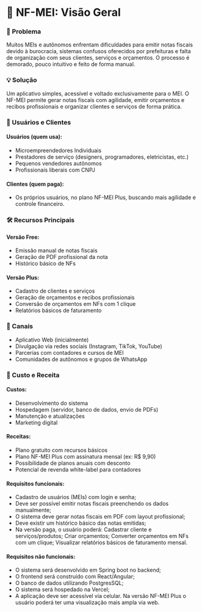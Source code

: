 # 📌 NF-MEI: Visão Geral

### 🧨 Problema
Muitos MEIs e autônomos enfrentam dificuldades para emitir notas fiscais devido à burocracia, sistemas confusos oferecidos por prefeituras e falta de organização com seus clientes, serviços e orçamentos. O processo é demorado, pouco intuitivo e feito de forma manual.

### 💡 Solução
Um aplicativo simples, acessível e voltado exclusivamente para o MEI. O NF-MEI permite gerar notas fiscais com agilidade, emitir orçamentos e recibos profissionais e organizar clientes e serviços de forma prática.

### 👥 Usuários e Clientes
#### Usuários (quem usa):

- Microempreendedores Individuais
- Prestadores de serviço (designers, programadores, eletricistas, etc.)
- Pequenos vendedores autônomos
- Profissionais liberais com CNPJ

#### Clientes (quem paga):
- Os próprios usuários, no plano NF-MEI Plus, buscando mais agilidade e controle financeiro.

### 🛠 Recursos Principais
#### Versão Free:
- Emissão manual de notas fiscais
- Geração de PDF profissional da nota
- Histórico básico de NFs

#### Versão Plus:
- Cadastro de clientes e serviços
- Geração de orçamentos e recibos profissionais
- Conversão de orçamentos em NFs com 1 clique
- Relatórios básicos de faturamento

### 📲 Canais
- Aplicativo Web (inicialmente)
- Divulgação via redes sociais (Instagram, TikTok, YouTube)
- Parcerias com contadores e cursos de MEI
- Comunidades de autônomos e grupos de WhatsApp

### 💸 Custo e Receita
#### Custos:
- Desenvolvimento do sistema
- Hospedagem (servidor, banco de dados, envio de PDFs)
- Manutenção e atualizações
- Marketing digital

#### Receitas:
- Plano gratuito com recursos básicos
- Plano NF-MEI Plus com assinatura mensal (ex: R$ 9,90)
- Possibilidade de planos anuais com desconto
- Potencial de revenda white-label para contadores


#### Requisitos funcionais:
- Cadastro de usuários (MEIs) com login e senha;
- Deve ser possível emitir notas fiscais preenchendo os dados manualmente;
- O sistema deve gerar notas fiscais em PDF com layout profissional;
- Deve existir um histórico básico das notas emitidas;
- Na versão paga, o usuário poderá: Cadastrar cliente e serviços/produtos; Criar orçamentos; Converter orçamentos em NFs com um clique; Visualizar relatórios básicos de faturamento mensal.

#### Requisitos não funcionais:
- O sistema será desenvolvido em Spring boot  no backend;
- O frontend será construído com React/Angular;
- O banco de dados utilizando PostgresSQL;
- O sistema será hospedado na Vercel;
- A aplicação deve ser acessível via celular. Na versão NF-MEI Plus o usuário poderá ter uma visualização mais ampla via web.

